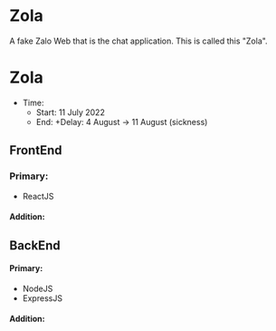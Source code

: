 # Zola
A fake Zalo Web that is the chat application. This is called this "Zola".

# Zola
- Time:
  + Start: 11 July 2022
  + End:
  +Delay:  4 August -> 11 August (sickness)
## FrontEnd
### Primary:
  - ReactJS
#### Addition:
## BackEnd
#### Primary:
  - NodeJS
  - ExpressJS
#### Addition:
